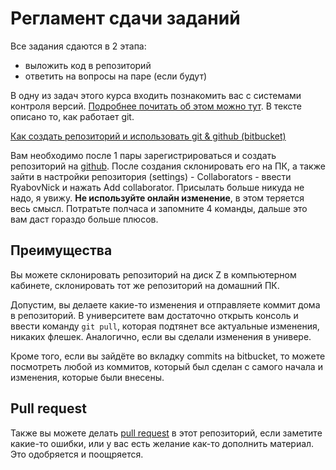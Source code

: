 # Регламент сдачи заданий

Все задания сдаются в 2 этапа:

- выложить код в репозиторий
- ответить на вопросы на паре (если будут)

В одну из задач этого курса входить познакомить вас с системами контроля версий. [Подробнее почитать об этом можно тут](./Git). В тексте описано то, как работает git.

[Как создать репозиторий и использовать git & github (bitbucket)](./VCS.md)

Вам необходимо после 1 пары зарегистрироваться и создать репозиторий на [github](https://github.com). После создания склонировать его на ПК, а также зайти в настройки репозитория (settings) - Collaborators - ввести RyabovNick и нажать Add collaborator. Присылать больше никуда не надо, я увижу. **Не используйте онлайн изменение**, в этом теряется весь смысл. Потратьте полчаса и запомните 4 команды, дальше это вам даст гораздо больше плюсов.

## Преимущества

Вы можете склонировать репозиторий на диск Z в компьютерном кабинете, склонировать тот же репозиторий на домашний ПК.

Допустим, вы делаете какие-то изменения и отправляете коммит дома в репозиторий. В университете вам достаточно открыть консоль и ввести команду `git pull`, которая подтянет все актуальные изменения, никаких флешек. Аналогично, если вы сделали изменения в универе.

Кроме того, если вы зайдёте во вкладку commits на bitbucket, то можете посмотреть любой из коммитов, который был сделан с самого начала и изменения, которые были внесены.

## Pull request

Также вы можете делать [pull request](https://help.github.com/articles/about-pull-requests/) в этот репозиторий, если заметите какие-то ошибки, или у вас есть желание как-то дополнить материал. Это одобряется и поощряется.
